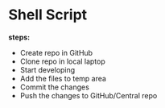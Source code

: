 # Shell Script

**steps:**
* Create repo in GitHub
* Clone repo in local laptop
* Start developing
* Add the files to temp area
* Commit the changes
* Push the changes to GitHub/Central repo